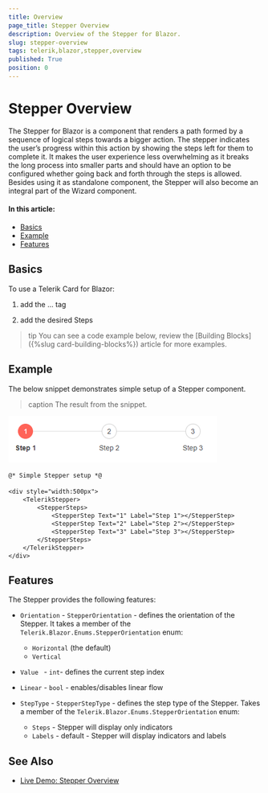 ```yaml
---
title: Overview
page_title: Stepper Overview
description: Overview of the Stepper for Blazor.
slug: stepper-overview
tags: telerik,blazor,stepper,overview
published: True
position: 0
---
```



# Stepper Overview

The Stepper for Blazor is a component that renders a path formed by a sequence of logical steps towards a bigger action. The stepper indicates the user’s progress within this action by showing the steps left for them to complete it. It makes the user experience less overwhelming as it breaks the long process into smaller parts and should have an option to be configured whether going back and forth through the steps is allowed. Besides using it as standalone component, the Stepper will also become an integral part of the Wizard component.


#### In this article:
   * [Basics](#basics)
   * [Example](#example)
   * [Features](#features)

## Basics

To use a Telerik Card for Blazor:

1. add the ... tag

1. add the desired Steps

>tip You can see a code example below, review the [Building Blocks]({%slug card-building-blocks%}) article for more examples.

## Example

The below snippet demonstrates simple setup of a Stepper component.

>caption The result from the snippet.

![Simple Stepper](images/stepper-overview-example.png)

````CSHTML
@* Simple Stepper setup *@

<div style="width:500px">
    <TelerikStepper>
        <StepperSteps>
            <StepperStep Text="1" Label="Step 1"></StepperStep>
            <StepperStep Text="2" Label="Step 2"></StepperStep>
            <StepperStep Text="3" Label="Step 3"></StepperStep>
        </StepperSteps>
    </TelerikStepper>
</div>
````

## Features

The Stepper provides the following features:

* `Orientation` - `StepperOrientation` - defines the orientation of the Stepper. It takes a member of the `Telerik.Blazor.Enums.StepperOrientation` enum:
    * `Horizontal` (the default)
    * `Vertical` 

* `Value ` - `int`- defines the current step index

* `Linear` - `bool` - enables/disables linear flow

* `StepType` - `StepperStepType` - defines the step type of the Stepper. Takes a member of the `Telerik.Blazor.Enums.StepperOrientation` enum:
    *  `Steps` - Stepper will display only indicators
    * `Labels` - default - Stepper will display indicators and labels


## See Also

  * [Live Demo: Stepper Overview](https://demos.telerik.com/blazor-ui/stepper/overview)